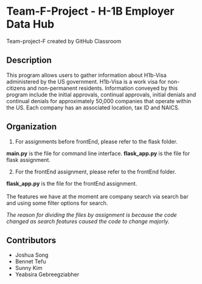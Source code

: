# Team-F-Project - H-1B Employer Data Hub


Team-project-F created by GitHub Classroom

## Description

This program allows users to gather information about H1b-Visa administered by the US government. H1b-Visa is a work visa for non-citizens and non-permanent residents. Information conveyed by this program include the initial approvals, continual approvals, initial denials and continual denials for approximately 50,000 companies that operate within the US. Each company has an associated location, tax ID and NAICS.

## Organization

1) For assignments before frontEnd, please refer to the flask folder. 

**main.py** is the file for command line interface. 
**flask_app.py** is the file for flask assignment.

2) For the frontEnd assignment, please refer to the frontEnd folder. 

**flask_app.py** is the file for the frontEnd assignment. 
<br>
<br> The features we have at the moment are company search via search bar and using some filter options for search. 

_The reason for dividing the files by assignment is because the code changed as search features caused the code to change majorly._

## Contributors

- Joshua Song
- Bennet Tefu
- Sunny Kim
- Yeabsira Gebreegziabher



